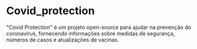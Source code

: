 # Covid_protection
"Covid Protection" é um projeto open-source para ajudar na prevenção do coronavírus, fornecendo informações sobre medidas de segurança, números de casos e atualizações de vacinas.
